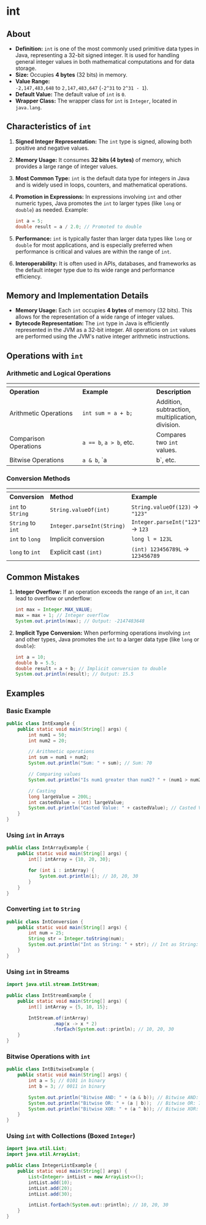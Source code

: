 # int

## About

* **Definition:** `int` is one of the most commonly used primitive data types in Java, representing a 32-bit signed integer. It is used for handling general integer values in both mathematical computations and for data storage.
* **Size:** Occupies **4 bytes** (32 bits) in memory.
* **Value Range:**\
  `-2,147,483,648` to `2,147,483,647` (`-2^31` to `2^31 - 1`).
* **Default Value:** The default value of `int` is `0`.
* **Wrapper Class:** The wrapper class for `int` is `Integer`, located in `java.lang`.

## **Characteristics of `int`**

1. **Signed Integer Representation:** The `int` type is signed, allowing both positive and negative values.
2. **Memory Usage:** It consumes **32 bits (4 bytes)** of memory, which provides a large range of integer values.
3. **Most Common Type:** `int` is the default data type for integers in Java and is widely used in loops, counters, and mathematical operations.
4.  **Promotion in Expressions:** In expressions involving `int` and other numeric types, Java promotes the `int` to larger types (like `long` or `double`) as needed. Example:

    ```java
    int a = 5;
    double result = a / 2.0; // Promoted to double
    ```
5. **Performance:** `int` is typically faster than larger data types like `long` or `double` for most applications, and is especially preferred when performance is critical and values are within the range of `int`.
6. **Interoperability:** It is often used in APIs, databases, and frameworks as the default integer type due to its wide range and performance efficiency.

## **Memory and Implementation Details**

* **Memory Usage:** Each `int` occupies **4 bytes** of memory (32 bits). This allows for the representation of a wide range of integer values.
* **Bytecode Representation:** The `int` type in Java is efficiently represented in the JVM as a 32-bit integer. All operations on `int` values are performed using the JVM's native integer arithmetic instructions.

## **Operations with `int`**

### **Arithmetic and Logical Operations**

<table data-header-hidden data-full-width="true"><thead><tr><th width="246"></th><th width="272"></th><th></th></tr></thead><tbody><tr><td><strong>Operation</strong></td><td><strong>Example</strong></td><td><strong>Description</strong></td></tr><tr><td>Arithmetic Operations</td><td><code>int sum = a + b;</code></td><td>Addition, subtraction, multiplication, division.</td></tr><tr><td>Comparison Operations</td><td><code>a == b</code>, <code>a > b</code>, etc.</td><td>Compares two <code>int</code> values.</td></tr><tr><td>Bitwise Operations</td><td><code>a &#x26; b</code>, `a</td><td>b`, etc.</td></tr></tbody></table>

### **Conversion Methods**

<table data-header-hidden data-full-width="true"><thead><tr><th width="261"></th><th></th><th></th></tr></thead><tbody><tr><td><strong>Conversion</strong></td><td><strong>Method</strong></td><td><strong>Example</strong></td></tr><tr><td><code>int</code> to <code>String</code></td><td><code>String.valueOf(int)</code></td><td><code>String.valueOf(123)</code> → <code>"123"</code></td></tr><tr><td><code>String</code> to <code>int</code></td><td><code>Integer.parseInt(String)</code></td><td><code>Integer.parseInt("123")</code> → <code>123</code></td></tr><tr><td><code>int</code> to <code>long</code></td><td>Implicit conversion</td><td><code>long l = 123L</code></td></tr><tr><td><code>long</code> to <code>int</code></td><td>Explicit cast <code>(int)</code></td><td><code>(int) 123456789L</code> → <code>123456789</code></td></tr></tbody></table>

## **Common Mistakes**

1.  **Integer Overflow:** If an operation exceeds the range of an `int`, it can lead to overflow or underflow:

    ```java
    int max = Integer.MAX_VALUE;
    max = max + 1; // Integer overflow
    System.out.println(max); // Output: -2147483648
    ```
2.  **Implicit Type Conversion:** When performing operations involving `int` and other types, Java promotes the `int` to a larger data type (like `long` or `double`):

    ```java
    int a = 10;
    double b = 5.5;
    double result = a + b; // Implicit conversion to double
    System.out.println(result); // Output: 15.5
    ```

## **Examples**

### **Basic Example**

```java
public class IntExample {
    public static void main(String[] args) {
        int num1 = 50;
        int num2 = 20;

        // Arithmetic operations
        int sum = num1 + num2; 
        System.out.println("Sum: " + sum); // Sum: 70

        // Comparing values
        System.out.println("Is num1 greater than num2? " + (num1 > num2)); // Is num1 greater than num2? true

        // Casting
        long largeValue = 200L;
        int castedValue = (int) largeValue; 
        System.out.println("Casted Value: " + castedValue); // Casted Value: 200
    }
}
```

### **Using `int` in Arrays**

```java
public class IntArrayExample {
    public static void main(String[] args) {
        int[] intArray = {10, 20, 30};

        for (int i : intArray) {
            System.out.println(i); // 10, 20, 30
        }
    }
}
```

### **Converting `int` to `String`**

```java
public class IntConversion {
    public static void main(String[] args) {
        int num = 25;
        String str = Integer.toString(num); 
        System.out.println("Int as String: " + str); // Int as String: 25
    }
}
```

### **Using `int` in Streams**

```java
import java.util.stream.IntStream;

public class IntStreamExample {
    public static void main(String[] args) {
        int[] intArray = {5, 10, 15};

        IntStream.of(intArray)
                 .map(x -> x * 2)
                 .forEach(System.out::println); // 10, 20, 30
    }
}
```

### **Bitwise Operations with `int`**

```java
public class IntBitwiseExample {
    public static void main(String[] args) {
        int a = 5; // 0101 in binary
        int b = 3; // 0011 in binary

        System.out.println("Bitwise AND: " + (a & b)); // Bitwise AND: 1
        System.out.println("Bitwise OR: " + (a | b));  // Bitwise OR: 7
        System.out.println("Bitwise XOR: " + (a ^ b)); // Bitwise XOR: 6
    }
}
```

### **Using `int` with Collections (Boxed `Integer`)**

```java
import java.util.List;
import java.util.ArrayList;

public class IntegerListExample {
    public static void main(String[] args) {
        List<Integer> intList = new ArrayList<>();
        intList.add(10);
        intList.add(20);
        intList.add(30);

        intList.forEach(System.out::println); // 10, 20, 30
    }
}
```

